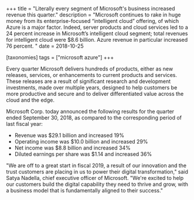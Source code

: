 +++
title = "Literally every segment of Microsoft's business increased revenue this quarter."
description = "Microsoft continues to rake in huge money from its enterprise-focused “intelligent cloud” offering, of which Azure is a major factor. Indeed, server products and cloud services led to a 24 percent increase in Microsoft&#8217;s intelligent cloud segment; total revenues for intelligent cloud were $8.6 billion. Azure revenue in particular increased 76 percent. "
date = 2018-10-25

[taxonomies]
tags = ["microsoft azure"]
+++

Every quarter Microsoft delivers hundreds of products, either as new
releases, services, or enhancements to current products and services.
These releases are a result of significant research and development
investments, made over multiple years, designed to help customers be
more productive and secure and to deliver differentiated value across
the cloud and the edge.

Microsoft Corp. today announced the following results for the quarter
ended September 30, 2018, as compared to the corresponding period of
last fiscal year:

-   Revenue was \$29.1 billion and increased 19%
-   Operating income was \$10.0 billion and increased 29%
-   Net income was \$8.8 billion and increased 34%
-   Diluted earnings per share was \$1.14 and increased 36%

"We are off to a great start in fiscal 2019, a result of our innovation
and the trust customers are placing in us to power their digital
transformation," said Satya Nadella, chief executive officer of
Microsoft. "We're excited to help our customers build the digital
capability they need to thrive and grow, with a business model that is
fundamentally aligned to their success."
